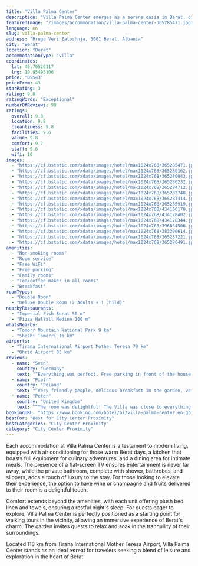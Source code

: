```yaml
---
title: "Villa Palma Center"
description: "Villa Palma Center emerges as a serene oasis in Berat, offering guests a blend of comfort and convenience with its garden views, complimentary WiFi, and private parking."
featuredImage: "/images/accommodation/villa-palma-center-365285471.jpg"
language: en
slug: villa-palma-center
address: "Rruga Veri Zaloshnja, 5001 Berat, Albania"
city: "Berat"
location: "Berat"
accommodationType: "villa"
coordinates:
  lat: 40.70526117
  lng: 19.95495106
price: "US$43"
priceFrom: 43
starRating: 3
rating: 9.8
ratingWords: "Exceptional"
numberOfReviews: 99
ratings:
  overall: 9.8
  location: 9.8
  cleanliness: 9.8
  facilities: 9.6
  value: 9.8
  comfort: 9.7
  staff: 9.8
  wifi: 10
images:
  - "https://cf.bstatic.com/xdata/images/hotel/max1024x768/365285471.jpg?k=9bea735ab6e8458dc6108ac6d31f0f6e372ad71f881d999ddeb89cee676926ac&o=&hp=1"
  - "https://cf.bstatic.com/xdata/images/hotel/max1024x768/365280162.jpg?k=aaf4bb8500a19da079a283db8c7a30dd4fc40adba1489605436e32c9c54f65ff&o=&hp=1"
  - "https://cf.bstatic.com/xdata/images/hotel/max1024x768/365280943.jpg?k=da22c2bebc4d1f96814099fd93737f118c2bd0e4362205d1f187c974faba2684&o=&hp=1"
  - "https://cf.bstatic.com/xdata/images/hotel/max1024x768/365286232.jpg?k=23ec0b7117abfb9e265c6e7ec76f4876e3f76955c23938409f606cd90bd160dd&o=&hp=1"
  - "https://cf.bstatic.com/xdata/images/hotel/max1024x768/365284712.jpg?k=e09a7400930b3358723851fcc2f8574c0e262b8d4ec984bdaebc75c60287124a&o=&hp=1"
  - "https://cf.bstatic.com/xdata/images/hotel/max1024x768/365282748.jpg?k=02e1227c1711bc9f489fbca5a1b24edb6d3ce790a60333fa6f7666dd7593a897&o=&hp=1"
  - "https://cf.bstatic.com/xdata/images/hotel/max1024x768/365283414.jpg?k=3380c0c4e5ca5be31def08ed153aaa248c923e7c2fac40a7b777c991f0e7935f&o=&hp=1"
  - "https://cf.bstatic.com/xdata/images/hotel/max1024x768/365285919.jpg?k=e9fcc7e054db73ab60d7a4383c92040a61ca2fcc850dc57e029353faecef9abb&o=&hp=1"
  - "https://cf.bstatic.com/xdata/images/hotel/max1024x768/434166170.jpg?k=5e8a6fa5bc62263ba80935f7c89355f12e8ff02ae56c4a2ff679460a9ec4bcb2&o=&hp=1"
  - "https://cf.bstatic.com/xdata/images/hotel/max1024x768/434128402.jpg?k=4bdaa11040dae519f1c24cc8d35f48da83e6f85f1d7639e69bcbe1ea138b0fb7&o=&hp=1"
  - "https://cf.bstatic.com/xdata/images/hotel/max1024x768/434128344.jpg?k=fca7822652bf0bbcddb59d53ba15100795d32f0c5a4ee0cce53b904d5e77f883&o=&hp=1"
  - "https://cf.bstatic.com/xdata/images/hotel/max1024x768/396034506.jpg?k=7218688bc8b00fbd4212a31ec47533ee59813f90ee4882b9057e69839bf53803&o=&hp=1"
  - "https://cf.bstatic.com/xdata/images/hotel/max1024x768/383300614.jpg?k=e2c7177028df47417d21f1a0a1979830289eb1293508a0ea8f93b4057222e035&o=&hp=1"
  - "https://cf.bstatic.com/xdata/images/hotel/max1024x768/365287221.jpg?k=6a3a99e888dcb59c76da9e9e6dee87f3e48862dd7c6a3ec70332958e50e6781b&o=&hp=1"
  - "https://cf.bstatic.com/xdata/images/hotel/max1024x768/365286491.jpg?k=4c2c853efc7b127cabb43234e472dc885887e51c11487e1fa16c2055d65b2f3a&o=&hp=1"
amenities:
  - "Non-smoking rooms"
  - "Room service"
  - "Free WiFi"
  - "Free parking"
  - "Family rooms"
  - "Tea/coffee maker in all rooms"
  - "Breakfast"
roomTypes:
  - "Double Room"
  - "Deluxe Double Room (2 Adults + 1 Child)"
nearbyRestaurants:
  - "Imperial Fish Berat 50 m"
  - "Pizza Hallall Medine 100 m"
whatsNearby:
  - "Tomorr Mountain National Park 9 km"
  - "Sheshi Tomorri 16 km"
airports:
  - "Tirana International Airport Mother Teresa 79 km"
  - "Ohrid Airport 83 km"
reviews:
  - name: "Sven"
    country: "Germany"
    text: "“Everything was perfect. Free parking in front of the house. Very central location. Nice interior. Typical Albanien breakfast. Very quiet”"
  - name: "Piotr"
    country: "Poland"
    text: "“Very friendly people, delicous breakfast in the garden, very close to old town, private parking”"
  - name: "Peter"
    country: "United Kingdom"
    text: "“The room was delightful! The Villa was close to everything. The breakfast was amazing! Eggs, fruit, pastries, tea,coffee all prepared and cooked to perfection! Served in the walled garden!Nice one Mom! Everybody was very helpful! Just perfect!”"
bookingURL: "https://www.booking.com/hotel/al/villa-palma-center.en-gb.html?aid=8035640"
bestFor: "Best for City Center Proximity"
bestCategories: "City Center Proximity"
category: "City Center Proximity"
---
```


Each accommodation at Villa Palma Center is a testament to modern living, equipped with air conditioning for those warm Berat days, a kitchen that boasts full equipment for culinary adventures, and a dining area for intimate meals. The presence of a flat-screen TV ensures entertainment is never far away, while the private bathroom, complete with shower, bathrobes, and slippers, adds a touch of luxury to the stay. For those looking to elevate their experience, the option to have wine or champagne and fruits delivered to their room is a delightful touch.

Comfort extends beyond the amenities, with each unit offering plush bed linen and towels, ensuring a restful night's sleep. For guests eager to explore, Villa Palma Center is perfectly positioned as a starting point for walking tours in the vicinity, allowing an immersive experience of Berat's charm. The garden invites guests to relax and soak in the tranquility of their surroundings.

Located 118 km from Tirana International Mother Teresa Airport, Villa Palma Center stands as an ideal retreat for travelers seeking a blend of leisure and exploration in the heart of Berat.